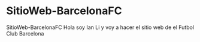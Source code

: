 # SitioWeb-BarcelonaFC
SitioWeb-BarcelonaFC
Hola soy Ian Li y voy a hacer el sitio web de el Futbol Club Barcelona

